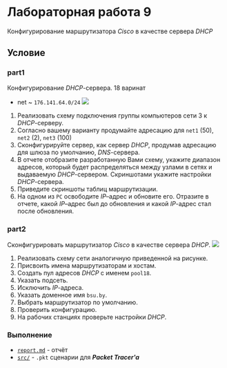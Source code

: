 # Лабораторная работа 9
Конфигурирование маршрутизатора *Cisco* в качестве сервера *DHCP*

## Условие
### part1 
Конфигурирование *DHCP*-сервера. 18 варинат

* net ~ `176.141.64.0/24`
![](http://res.cloudinary.com/dzsjwgjii/image/upload/v1491837213/networks9-1.png)

1. Реализовать схему подключения группы компьютеров сети 3 к *DHCP*-серверу.
2. Согласно вашему варианту продумайте адресацию для `net1` (50), `net2` (2), `net3` (100)
3. Сконфигурируйте сервер, как сервер *DHCP*, продумав адресацию для шлюза по умолчанию, *DNS*-сервера.
4. В отчете отобразите разработанную Вами схему, укажите диапазон адресов, который будет распределяться между узлами в сетях и выдаваемую *DHCP*-сервером. Скриншотами укажите настройки *DHCP*-сервера.
5. Приведите скриншоты таблиц маршрутизации.
6. На одном из `PC` освободите *IP*–адрес и обновите его. Отразите в отчете, какой *IP*–адрес был до обновления и какой *IP*-адрес стал после обновления.

### part2
Сконфигурировать маршрутизатор *Cisco* в качестве сервера *DHCP*.
![](http://res.cloudinary.com/dzsjwgjii/image/upload/v1491838332/networks9-2.png)

1. Реализовать схему сети аналогичную приведенной на рисунке.
2. Присвоить имена маршрутизаторам и хостам.
3. Создать пул адресов *DHCP* c именем `pool18`.
4. Указать подсеть.
5. Исключить *IP*-адреса.
6. Указать доменное имя `bsu.by`.
7. Выбрать маршрутизатор по умолчанию.
8. Проверить конфигурацию.
9. На рабочих станциях проверьте настройки *DHCP*.

### Выполнение
* [`report.md`](https://github.com/drapegnik/bsu/tree/master/networks/lab9/report.md) - отчёт
* [`src/`](https://github.com/drapegnik/bsu/tree/master/networks/lab9/src) - `.pkt` сценарии для ***Packet Tracer'a***
